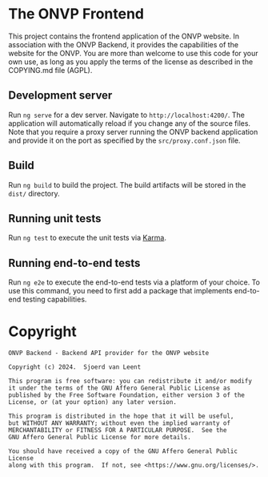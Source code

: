 # The ONVP Frontend

This project contains the frontend application of the ONVP website. In association with the ONVP Backend, 
it provides the capabilities of the website for the ONVP. You are more than welcome to use this code for 
your own use, as long as you apply the terms of the license as described in the COPYING.md file (AGPL).

## Development server

Run `ng serve` for a dev server. Navigate to `http://localhost:4200/`. The application will automatically 
reload if you change any of the source files. Note that you require a proxy server running the ONVP
backend application and provide it on the port as specified by the `src/proxy.conf.json` file.

## Build

Run `ng build` to build the project. The build artifacts will be stored in the `dist/` directory.

## Running unit tests

Run `ng test` to execute the unit tests via [Karma](https://karma-runner.github.io).

## Running end-to-end tests

Run `ng e2e` to execute the end-to-end tests via a platform of your choice. To use this command,
you need to first add a package that implements end-to-end testing capabilities.

# Copyright

    ONVP Backend - Backend API provider for the ONVP website
    
    Copyright (c) 2024.  Sjoerd van Leent
    
    This program is free software: you can redistribute it and/or modify
    it under the terms of the GNU Affero General Public License as
    published by the Free Software Foundation, either version 3 of the
    License, or (at your option) any later version.
    
    This program is distributed in the hope that it will be useful,
    but WITHOUT ANY WARRANTY; without even the implied warranty of
    MERCHANTABILITY or FITNESS FOR A PARTICULAR PURPOSE.  See the
    GNU Affero General Public License for more details.
    
    You should have received a copy of the GNU Affero General Public License
    along with this program.  If not, see <https://www.gnu.org/licenses/>.
